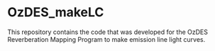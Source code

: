 # OzDES_makeLC
This repository contains the code that was developed for the OzDES Reverberation Mapping Program to make emission line light curves.  
